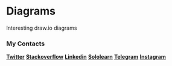 # Diagrams
Interesting draw.io diagrams

### My Contacts

**[Twitter](https://twitter.com/Muhammadrasul446)**
**[Stackoverflow](https://stackoverflow.com/users/13490404/muhammadrasul)**
**[Linkedin](https://www.linkedin.com/in/muhammadrasul-abdulhayev-6644821a9/)**
**[Sololearn](https://www.sololearn.com/Profile/13162535)**
**[Telegram](https://t.me/Muhammadrasul446)**
**[Instagram](https://instagram.com/Muhammadrasul446)**
